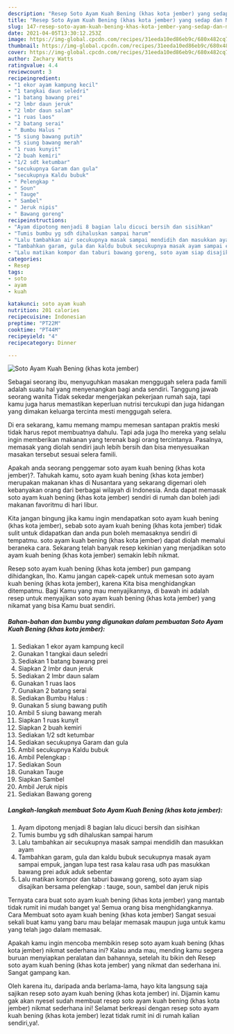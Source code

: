 ```yaml
---
description: "Resep Soto Ayam Kuah Bening (khas kota jember) yang sedap dan Mudah Dibuat"
title: "Resep Soto Ayam Kuah Bening (khas kota jember) yang sedap dan Mudah Dibuat"
slug: 147-resep-soto-ayam-kuah-bening-khas-kota-jember-yang-sedap-dan-mudah-dibuat
date: 2021-04-05T13:30:12.253Z
image: https://img-global.cpcdn.com/recipes/31eeda10ed86eb9c/680x482cq70/soto-ayam-kuah-bening-khas-kota-jember-foto-resep-utama.jpg
thumbnail: https://img-global.cpcdn.com/recipes/31eeda10ed86eb9c/680x482cq70/soto-ayam-kuah-bening-khas-kota-jember-foto-resep-utama.jpg
cover: https://img-global.cpcdn.com/recipes/31eeda10ed86eb9c/680x482cq70/soto-ayam-kuah-bening-khas-kota-jember-foto-resep-utama.jpg
author: Zachary Watts
ratingvalue: 4.4
reviewcount: 3
recipeingredient:
- "1 ekor ayam kampung kecil"
- "1 tangkai daun seledri"
- "1 batang bawang prei"
- "2 lmbr daun jeruk"
- "2 lmbr daun salam"
- "1 ruas laos"
- "2 batang serai"
- " Bumbu Halus "
- "5 siung bawang putih"
- "5 siung bawang merah"
- "1 ruas kunyit"
- "2 buah kemiri"
- "1/2 sdt ketumbar"
- "secukupnya Garam dan gula"
- "secukupnya Kaldu bubuk"
- " Pelengkap "
- " Soun"
- " Tauge"
- " Sambel"
- " Jeruk nipis"
- " Bawang goreng"
recipeinstructions:
- "Ayam dipotong menjadi 8 bagian lalu dicuci bersih dan sisihkan"
- "Tumis bumbu yg sdh dihaluskan sampai harum"
- "Lalu tambahkan air secukupnya masak sampai mendidih dan masukkan ayam"
- "Tambahkan garam, gula dan kaldu bubuk secukupnya masak ayam sampai empuk, jangan lupa test rasa kalau rasa udh pas masukkan bawang prei aduk aduk sebentar"
- "Lalu matikan kompor dan taburi bawang goreng, soto ayam siap disajikan bersama pelengkap : tauge, soun, sambel dan jeruk nipis"
categories:
- Resep
tags:
- soto
- ayam
- kuah

katakunci: soto ayam kuah 
nutrition: 201 calories
recipecuisine: Indonesian
preptime: "PT22M"
cooktime: "PT44M"
recipeyield: "4"
recipecategory: Dinner

---
```



![Soto Ayam Kuah Bening (khas kota jember)](https://img-global.cpcdn.com/recipes/31eeda10ed86eb9c/680x482cq70/soto-ayam-kuah-bening-khas-kota-jember-foto-resep-utama.jpg)

Sebagai seorang ibu, menyuguhkan masakan menggugah selera pada famili adalah suatu hal yang menyenangkan bagi anda sendiri. Tanggung jawab seorang  wanita Tidak sekedar mengerjakan pekerjaan rumah saja, tapi kamu juga harus memastikan keperluan nutrisi tercukupi dan juga hidangan yang dimakan keluarga tercinta mesti menggugah selera.

Di era  sekarang, kamu memang mampu memesan santapan praktis meski tidak harus repot membuatnya dahulu. Tapi ada juga lho mereka yang selalu ingin memberikan makanan yang terenak bagi orang tercintanya. Pasalnya, memasak yang diolah sendiri jauh lebih bersih dan bisa menyesuaikan masakan tersebut sesuai selera famili. 



Apakah anda seorang penggemar soto ayam kuah bening (khas kota jember)?. Tahukah kamu, soto ayam kuah bening (khas kota jember) merupakan makanan khas di Nusantara yang sekarang digemari oleh kebanyakan orang dari berbagai wilayah di Indonesia. Anda dapat memasak soto ayam kuah bening (khas kota jember) sendiri di rumah dan boleh jadi makanan favoritmu di hari libur.

Kita jangan bingung jika kamu ingin mendapatkan soto ayam kuah bening (khas kota jember), sebab soto ayam kuah bening (khas kota jember) tidak sulit untuk didapatkan dan anda pun boleh memasaknya sendiri di tempatmu. soto ayam kuah bening (khas kota jember) dapat diolah memalui beraneka cara. Sekarang telah banyak resep kekinian yang menjadikan soto ayam kuah bening (khas kota jember) semakin lebih nikmat.

Resep soto ayam kuah bening (khas kota jember) pun gampang dihidangkan, lho. Kamu jangan capek-capek untuk memesan soto ayam kuah bening (khas kota jember), karena Kita bisa menghidangkan ditempatmu. Bagi Kamu yang mau menyajikannya, di bawah ini adalah resep untuk menyajikan soto ayam kuah bening (khas kota jember) yang nikamat yang bisa Kamu buat sendiri.

<!--inarticleads1-->

##### Bahan-bahan dan bumbu yang digunakan dalam pembuatan Soto Ayam Kuah Bening (khas kota jember):

1. Sediakan 1 ekor ayam kampung kecil
1. Gunakan 1 tangkai daun seledri
1. Sediakan 1 batang bawang prei
1. Siapkan 2 lmbr daun jeruk
1. Sediakan 2 lmbr daun salam
1. Gunakan 1 ruas laos
1. Gunakan 2 batang serai
1. Sediakan  Bumbu Halus :
1. Gunakan 5 siung bawang putih
1. Ambil 5 siung bawang merah
1. Siapkan 1 ruas kunyit
1. Siapkan 2 buah kemiri
1. Sediakan 1/2 sdt ketumbar
1. Sediakan secukupnya Garam dan gula
1. Ambil secukupnya Kaldu bubuk
1. Ambil  Pelengkap :
1. Sediakan  Soun
1. Gunakan  Tauge
1. Siapkan  Sambel
1. Ambil  Jeruk nipis
1. Sediakan  Bawang goreng




<!--inarticleads2-->

##### Langkah-langkah membuat Soto Ayam Kuah Bening (khas kota jember):

1. Ayam dipotong menjadi 8 bagian lalu dicuci bersih dan sisihkan
1. Tumis bumbu yg sdh dihaluskan sampai harum
1. Lalu tambahkan air secukupnya masak sampai mendidih dan masukkan ayam
1. Tambahkan garam, gula dan kaldu bubuk secukupnya masak ayam sampai empuk, jangan lupa test rasa kalau rasa udh pas masukkan bawang prei aduk aduk sebentar
1. Lalu matikan kompor dan taburi bawang goreng, soto ayam siap disajikan bersama pelengkap : tauge, soun, sambel dan jeruk nipis




Ternyata cara buat soto ayam kuah bening (khas kota jember) yang mantab tidak rumit ini mudah banget ya! Semua orang bisa menghidangkannya. Cara Membuat soto ayam kuah bening (khas kota jember) Sangat sesuai sekali buat kamu yang baru mau belajar memasak maupun juga untuk kamu yang telah jago dalam memasak.

Apakah kamu ingin mencoba membikin resep soto ayam kuah bening (khas kota jember) nikmat sederhana ini? Kalau anda mau, mending kamu segera buruan menyiapkan peralatan dan bahannya, setelah itu bikin deh Resep soto ayam kuah bening (khas kota jember) yang nikmat dan sederhana ini. Sangat gampang kan. 

Oleh karena itu, daripada anda berlama-lama, hayo kita langsung saja sajikan resep soto ayam kuah bening (khas kota jember) ini. Dijamin kamu gak akan nyesel sudah membuat resep soto ayam kuah bening (khas kota jember) nikmat sederhana ini! Selamat berkreasi dengan resep soto ayam kuah bening (khas kota jember) lezat tidak rumit ini di rumah kalian sendiri,ya!.

